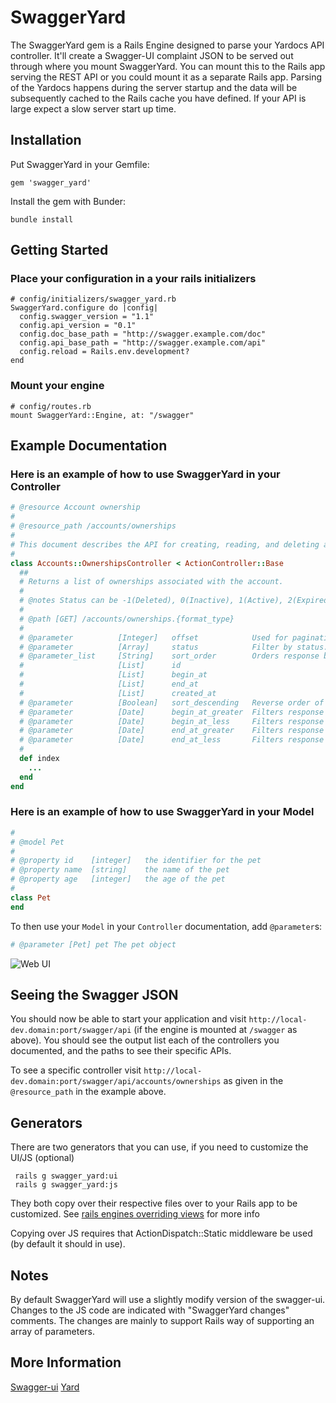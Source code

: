 # SwaggerYard #

The SwaggerYard gem is a Rails Engine designed to parse your Yardocs API controller.
It'll create a Swagger-UI complaint JSON to be served out through where you mount SwaggerYard. 
You can mount this to the Rails app serving the REST API or you could mount it as a separate Rails app.
Parsing of the Yardocs happens during the server startup and the data will be subsequently cached to the Rails cache you have defined. 
If your API is large expect a slow server start up time.

## Installation ##
  
Put SwaggerYard in your Gemfile:

    gem 'swagger_yard'

Install the gem with Bunder:

    bundle install


## Getting Started ##

### Place your configuration in a your rails initializers ###
    
    # config/initializers/swagger_yard.rb
    SwaggerYard.configure do |config|
      config.swagger_version = "1.1"
      config.api_version = "0.1"
      config.doc_base_path = "http://swagger.example.com/doc"
      config.api_base_path = "http://swagger.example.com/api"
      config.reload = Rails.env.development?
    end

### Mount your engine ###

	# config/routes.rb
	mount SwaggerYard::Engine, at: "/swagger"

## Example Documentation ##

### Here is an example of how to use SwaggerYard in your Controller ###

```ruby
# @resource Account ownership
#
# @resource_path /accounts/ownerships
#
# This document describes the API for creating, reading, and deleting account ownerships.
#
class Accounts::OwnershipsController < ActionController::Base
  ##
  # Returns a list of ownerships associated with the account.
  #
  # @notes Status can be -1(Deleted), 0(Inactive), 1(Active), 2(Expired) and 3(Cancelled).
  #
  # @path [GET] /accounts/ownerships.{format_type}
  #
  # @parameter          [Integer]   offset            Used for pagination of response data (default: 25 items per response). Specifies the offset of the next block of data to receive.
  # @parameter          [Array]     status            Filter by status. (e.g. status[]=1&status[]=2&status[]=3).
  # @parameter_list     [String]    sort_order        Orders response by fields. (e.g. sort_order=created_at).
  #                     [List]      id                
  #                     [List]      begin_at          
  #                     [List]      end_at            
  #                     [List]      created_at        
  # @parameter          [Boolean]   sort_descending   Reverse order of sort_order sorting, make it descending.
  # @parameter          [Date]      begin_at_greater  Filters response to include only items with begin_at >= specified timestamp (e.g. begin_at_greater=2012-02-15T02:06:56Z).
  # @parameter          [Date]      begin_at_less     Filters response to include only items with begin_at <= specified timestamp (e.g. begin_at_less=2012-02-15T02:06:56Z).
  # @parameter          [Date]      end_at_greater    Filters response to include only items with end_at >= specified timestamp (e.g. end_at_greater=2012-02-15T02:06:56Z).
  # @parameter          [Date]      end_at_less       Filters response to include only items with end_at <= specified timestamp (e.g. end_at_less=2012-02-15T02:06:56Z).
  #
  def index
    ...
  end
end
```

### Here is an example of how to use SwaggerYard in your Model ###

```ruby
# 
# @model Pet
# 
# @property id    [integer]   the identifier for the pet
# @property name  [string]    the name of the pet
# @property age   [integer]   the age of the pet
# 
class Pet
end
```

To then use your `Model` in your `Controller` documentation, add `@parameter`s:

```ruby
# @parameter [Pet] pet The pet object
```

![Web UI](https://raw.github.com/tpitale/swagger_yard/master/example/web-ui.png)

## Seeing the Swagger JSON ##

You should now be able to start your application and visit `http://local-dev.domain:port/swagger/api` (if the engine is mounted at `/swagger` as above). You should see the output list each of the controllers you documented, and the paths to see their specific APIs.

To see a specific controller visit `http://local-dev.domain:port/swagger/api/accounts/ownerships` as given in the `@resource_path` in the example above.

## Generators ##

There are two generators that you can use, if you need to customize the UI/JS (optional)

     rails g swagger_yard:ui
     rails g swagger_yard:js

They both copy over their respective files over to your Rails app to be customized. 
See [rails engines overriding views](http://guides.rubyonrails.org/engines.html#overriding-views) for more info

Copying over JS requires that ActionDispatch::Static middleware be used (by default it should in use).


## Notes ##

By default SwaggerYard will use a slightly modify version of the swagger-ui. Changes to the JS code are indicated with "SwaggerYard changes" comments. The changes are mainly to support Rails way of supporting an array of parameters.


## More Information ##

[Swagger-ui](https://github.com/wordnik/swagger-ui)
[Yard](https://github.com/lsegal/yard)

